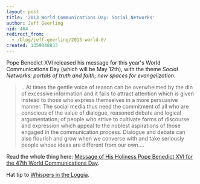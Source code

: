 ```yaml
---
layout: post
title: '2013 World Communications Day: Social Networks'
author: Jeff Geerling
nid: 464
redirect_from:
  - /blog/jeff-geerling/2013-world-0/
created: 1359048833
---
```

Pope Benedict XVI released his message for this year's World Communications Day (which will be May 12th), with the theme <em>Social Networks: portals of truth and faith; new spaces for evangelization</em>.

<blockquote>
...At times the gentle voice of reason can be overwhelmed by the din of excessive information and it fails to attract attention which is given instead to those who express themselves in a more persuasive manner. The social media thus need the commitment of all who are conscious of the value of dialogue, reasoned debate and logical argumentation; of people who strive to cultivate forms of discourse and expression which appeal to the noblest aspirations of those engaged in the communication process. Dialogue and debate can also flourish and grow when we converse with and take seriously people whose ideas are different from our own....
</blockquote>

Read the whole thing here: <a href="http://www.vatican.va/holy_father/benedict_xvi/messages/communications/documents/hf_ben-xvi_mes_20130124_47th-world-communications-day_en.html">Message of His Holiness Pope Benedict XVI for the 47th World Communications Day</a>.

Hat tip to <a href="http://whispersintheloggia.blogspot.com/2013/01/keeping-with-decades-long-vatican.html">Whispers in the Loggia</a>.
